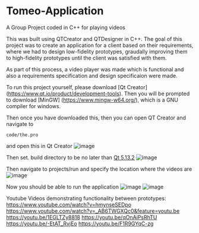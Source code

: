 # Tomeo-Application
A Group Project coded in C++ for playing videos

This was built using QTCreator and QTDesigner in C++. The goal of this project was to create an application for a client based on their requirements, where we had to design low-fidelity prototypes, graudally improving them to high-fidelity prototypes until the client was satisfied with them.

As part of this process, a video player was made which is functional and also a requirements specification and design specificaion were made.

To run this project yourself, please download [Qt Creator] (https://www.qt.io/product/development-tools). Then you will be prompted to download [MinGW] (https://www.mingw-w64.org/), which is a GNU compiler for windows.

Then once you have downloaded this, then you can open QT Creator and navigate to
```
code/the.pro
```
and open this in Qt Creator
![image](https://user-images.githubusercontent.com/58071586/160237453-e8e4e943-d3f5-4209-9b5b-f2fee6487a2e.png)

Then set. build directory to be no later than [Qt 5.13.2](https://www.qt.io/blog/qt-5.13.2-released)
![image](https://user-images.githubusercontent.com/58071586/160237380-3b0a5a8c-7a59-480d-9a81-5c2608b95df9.png)

Then navigate to projects/run and specify the location where the videos are
![image](https://user-images.githubusercontent.com/58071586/160237633-db5fb7bb-58cb-4caa-be99-87c4fe977ca2.png)


Now you should be able to run the application
![image](https://user-images.githubusercontent.com/58071586/160237466-a5f86ee4-c40e-42b0-abfa-26dc2bd0eff5.png)
![image](https://user-images.githubusercontent.com/58071586/160237642-b4125fb1-933f-4d9c-9271-79736e9ca702.png)

Youtube Videos demonstrating functionality between prototypes:
https://www.youtube.com/watch?v=hmynseSEDpo
https://www.youtube.com/watch?v=_AB6TWGXQc0&feature=youtu.be
https://youtu.be/1EGLTZy8818
https://youtu.be/qOnAiPsRhTU
https://youtu.be/-EtAT_RvjEo
https://youtu.be/F1R9GYqC-zg
